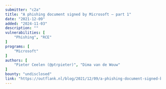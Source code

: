 ```yaml
---
submitter: "c2a"
title: "A phishing document signed by Microsoft – part 1"
date: "2021-12-09"
added: "2024-11-03"
description: ""
vulnerabilities: [
    "Phishing", "RCE"
]
programs: [
    "Microsoft"
]
authors: [
    "Pieter Ceelen (@ptrpieter)", "Dima van de Wouw"
]
bounty: "undisclosed"
link: "https://outflank.nl/blog/2021/12/09/a-phishing-document-signed-by-microsoft/"
---
```




